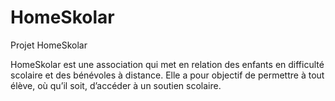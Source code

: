 # HomeSkolar
Projet HomeSkolar

HomeSkolar est une association qui met en relation des enfants en
difficulté scolaire et des bénévoles à distance. Elle a pour objectif de
permettre à tout élève, où qu’il soit, d’accéder à un soutien scolaire.
